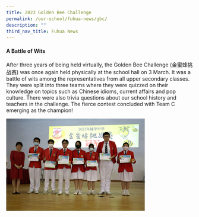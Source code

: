 ```yaml
---
title: 2023 Golden Bee Challenge
permalink: /our-school/fuhua-news/gbc/
description: ""
third_nav_title: Fuhua News
---
```

#### A Battle of Wits

After three years of being held virtually, the Golden Bee Challenge (金蜜蜂挑战赛) was once again held physically at the school hall on 3 March. It was a battle of wits among the representatives from all upper secondary classes. They were split into three teams where they were quizzed on their knowledge on topics such as Chinese idioms, current affairs and pop culture. There were also trivia questions about our school history and teachers in the challenge. The fierce contest concluded with Team C emerging as the champion!

![](/images/gbc%20team%20c.png)